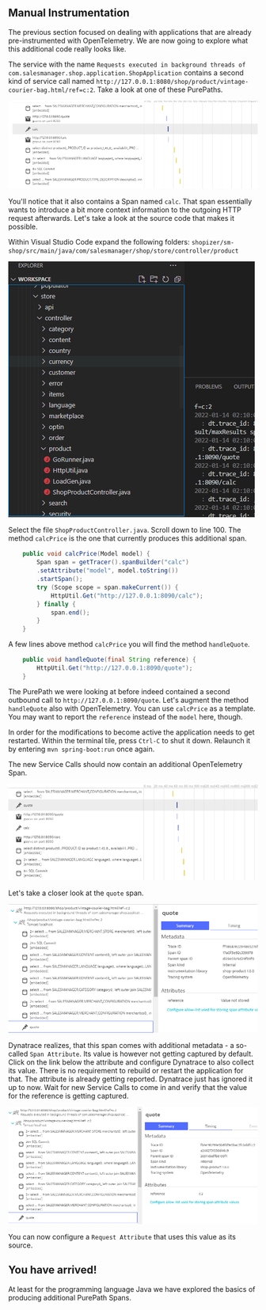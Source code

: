 ## Manual Instrumentation

The previous section focused on dealing with applications that are already pre-instrumented with OpenTelemetry.
We are now going to explore what this additional code really looks like.

The service with the name ``Requests executed in background threads of com.salesmanager.shop.application.ShopApplication`` contains a second kind of service call named ``http://127.0.0.1:8080/shop/product/vintage-courier-bag.html/ref=c:2``. Take a look at one of these PurePaths.

![Enable OpenTelemetry](../../assets/images/pure-paths-02.png)

You'll notice that it also contains a Span named ``calc``. That span essentially wants to introduce a bit more context information to the outgoing HTTP request afterwards.
Let's take a look at the source code that makes it possible.

Within Visual Studio Code expand the following folders:
``shopizer/sm-shop/src/main/java/com/salesmanager/shop/store/controller/product``

![Product Controller](../../assets/images/shop-product-controller.png)

Select the file ``ShopProductController.java``. Scroll down to line 100. The method ``calcPrice`` is the one that currently produces this additional span.

```java
	public void calcPrice(Model model) {
		Span span = getTracer().spanBuilder("calc")
		.setAttribute("model", model.toString())
		.startSpan();
		try (Scope scope = span.makeCurrent()) {
			HttpUtil.Get("http://127.0.0.1:8090/calc");						
		} finally {
			span.end();
		}
	}
```

A few lines above method ``calcPrice`` you will find the method ``handleQuote``. 

```java
	public void handleQuote(final String reference) {
		HttpUtil.Get("http://127.0.0.1:8090/quote");
	}
```

The PurePath we were looking at before indeed contained a second outbound call to ``http://127.0.0.1:8090/quote``.
Let's augment the method ``handleQuote`` also with OpenTelemetry. You can use ``calcPrice`` as a template. You may want to report the ``reference`` instead of the ``model`` here, though.

In order for the modifications to become active the application needs to get restarted. Within the terminal tile, press ``Ctrl-C`` to shut it down. Relaunch it by entering ``mvn spring-boot:run`` once again.

The new Service Calls should now contain an additional OpenTelemetry Span.

![PurePath 3](../../assets/images/pure-paths-03.png)

Let's take a closer look at the ``quote`` span.

![PurePath 3](../../assets/images/value-not-store.png)

Dynatrace realizes, that this span comes with additional metadata - a so-called ``Span Attribute``. Its value is however not getting captured by default. Click on the link below the attribute and configure Dynatrace to also collect its value.
There is no requirement to rebuild or restart the application for that. The attribute is already getting reported. Dynatrace just has ignored it up to now.
Wait for new Service Calls to come in and verify that the value for the reference is getting captured.

![PurePath 3](../../assets/images/value-stored.png)

You can now configure a ``Request Attribute`` that uses this value as its source.

## You have arrived!
At least for the programming language Java we have explored the basics of producing additional PurePath Spans.